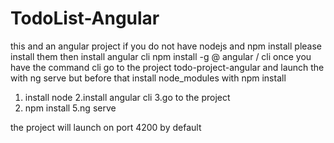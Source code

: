 # TodoList-Angular



this and an angular project if you do not have nodejs and npm install please install them then install angular cli npm install -g @ angular / cli once you have the command cli go to the project todo-project-angular and launch the with ng serve but before that install node_modules with npm install


1. install node
2.install angular cli 
3.go to the project 
4. npm install 
5.ng serve



the project will launch on port 4200 by default
